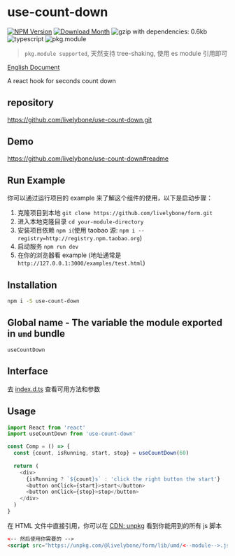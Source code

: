 # use-count-down
[![NPM Version](http://img.shields.io/npm/v/use-count-down.svg?style=flat-square)](https://www.npmjs.com/package/use-count-down)
[![Download Month](http://img.shields.io/npm/dm/use-count-down.svg?style=flat-square)](https://www.npmjs.com/package/use-count-down)
![gzip with dependencies: 0.6kb](https://img.shields.io/badge/gzip--with--dependencies-0.6kb-brightgreen.svg "gzip with dependencies: 0.6kb")
![typescript](https://img.shields.io/badge/typescript-supported-blue.svg "typescript")
![pkg.module](https://img.shields.io/badge/pkg.module-supported-blue.svg "pkg.module")

> `pkg.module supported`, 天然支持 tree-shaking, 使用 es module 引用即可

[English Document](./README.md)

A react hook for seconds count down

## repository
https://github.com/livelybone/use-count-down.git

## Demo
https://github.com/livelybone/use-count-down#readme

## Run Example
你可以通过运行项目的 example 来了解这个组件的使用，以下是启动步骤：

1. 克隆项目到本地 `git clone https://github.com/livelybone/form.git`
2. 进入本地克隆目录 `cd your-module-directory`
3. 安装项目依赖 `npm i`(使用 taobao 源: `npm i --registry=http://registry.npm.taobao.org`)
4. 启动服务 `npm run dev`
5. 在你的浏览器看 example (地址通常是 `http://127.0.0.1:3000/examples/test.html`)

## Installation
```bash
npm i -S use-count-down
```

## Global name - The variable the module exported in `umd` bundle
`useCountDown`

## Interface
去 [index.d.ts](./index.d.ts) 查看可用方法和参数

## Usage
```typescript jsx
import React from 'react'
import useCountDown from 'use-count-down'

const Comp = () => {
  const {count, isRunning, start, stop} = useCountDown(60)
  
  return (
    <div>
      {isRunning ? `${count}s` : 'click the right button the start'}
      <button onClick={start}>start</button>
      <button onClick={stop}>stop</button>
    </div>
  )
}
```


在 HTML 文件中直接引用，你可以在 [CDN: unpkg](https://unpkg.com/@livelybone/form/lib/umd/) 看到你能用到的所有 js 脚本
```html
<-- 然后使用你需要的 -->
<script src="https://unpkg.com/@livelybone/form/lib/umd/<--module-->.js"></script>
```
